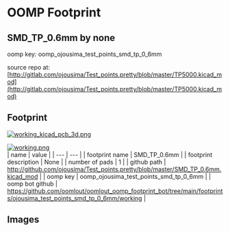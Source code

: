 # OOMP Footprint  
## SMD_TP_0.6mm  by none  
  
oomp key: oomp_ojousima_test_points_smd_tp_0_6mm  
  
source repo at: [http://gitlab.com/ojousima/Test_points.pretty/blob/master/TP5000.kicad_mod](http://gitlab.com/ojousima/Test_points.pretty/blob/master/TP5000.kicad_mod)  
## Footprint  
  
[![working_kicad_pcb_3d.png](working_kicad_pcb_3d_600.png)](working_kicad_pcb_3d.png)  
  
[![working.png](working_600.png)](working.png)  
| name | value | 
| --- | --- | 
| footprint name | SMD_TP_0.6mm | 
| footprint description | None | 
| number of pads | 1 | 
| github path | http://github.com/ojousima/Test_points.pretty/blob/master/SMD_TP_0.6mm.kicad_mod | 
| oomp key | oomp_ojousima_test_points_smd_tp_0_6mm | 
| oomp bot github | https://github.com/oomlout/oomlout_oomp_footprint_bot/tree/main/footprints/ojousima_test_points_smd_tp_0_6mm/working | 
## Images  

